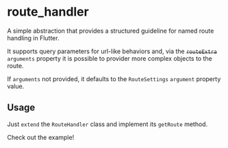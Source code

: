 # route_handler

A simple abstraction that provides a structured guideline for named route handling in Flutter.

It supports query parameters for url-like behaviors and, via the ~~`routeExtra`~~ `arguments` property it is possible to provider more complex objects to the route.

If `arguments` not provided, it defaults to the `RouteSettings` `argument` property value.

## Usage

Just `extend` the `RouteHandler` class and implement its `getRoute` method.

Check out the example!


